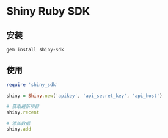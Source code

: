 # Shiny Ruby SDK

## 安装
```bash
gem install shiny-sdk
```

## 使用
```ruby
require 'shiny_sdk'

shiny = Shiny.new('apikey', 'api_secret_key', 'api_host')

# 获取最新项目
shiny.recent

# 添加数据
shiny.add
```